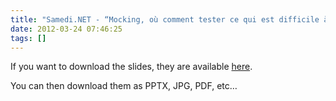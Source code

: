 ```yaml
---
title: "Samedi.NET - “Mocking, où comment tester ce qui est difficile à tester”"
date: 2012-03-24 07:46:25
tags: []
---
```


If you want to download the slides, they are available [here](https://docs.google.com/presentation/d/1BJNiPTSnaKJW_fHdwdRl_RoXtmYv8GiIINL2Z4kRFGM/edit).

You can then download them as PPTX, JPG, PDF, etc…
